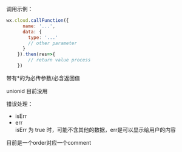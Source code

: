调用示例：

```js
wx.cloud.callFunction({
      name: '...',
      data: {
        type: '...'
        // other parameter
      }
    }).then(res=>{
        // return value process
    })
```

带有\*的为必传参数/必含返回值

unionid 目前没用

错误处理：
- isErr
- err  
isErr 为 true 时，可能不含其他的数据，err是可以显示给用户的内容

目前是一个order对应一个comment